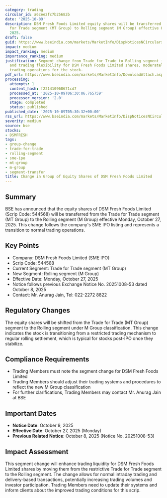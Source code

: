 ```yaml
---
category: trading
circular_id: a6cee2fc7b25682b
date: '2025-10-09'
description: DSM Fresh Foods Limited equity shares will be transferred from Trade
  for Trade segment (MT Group) to Rolling segment (M Group) effective October 27,
  2025.
draft: false
guid: https://www.bseindia.com/markets/MarketInfo/DispNoticesNCirculars.aspx?Noticeid={A68EA149-5118-4FF6-B481-A048D1B2C029}&noticeno=20251009-3&dt=10/09/2025&icount=3&totcount=5&flag=0
impact: medium
impact_ranking: medium
importance_ranking: medium
justification: Segment change from Trade for Trade to Rolling segment improves liquidity
  and trading flexibility for DSM Fresh Foods Limited shares, moderately impacting
  trading operations for the stock.
pdf_url: https://www.bseindia.com/markets/MarketInfo/DownloadAttach.aspx?id=20251009-3&attachedId=
processing:
  attempts: 1
  content_hash: f221410968671cd7
  processed_at: '2025-10-09T06:30:06.765759'
  processor_version: '2.0'
  stage: completed
  status: published
published_date: '2025-10-09T05:30:32+00:00'
rss_url: https://www.bseindia.com/markets/MarketInfo/DispNoticesNCirculars.aspx?Noticeid={A68EA149-5118-4FF6-B481-A048D1B2C029}&noticeno=20251009-3&dt=10/09/2025&icount=3&totcount=5&flag=0
severity: medium
source: bse
stocks:
- DSMFRESH
tags:
- group-change
- trade-for-trade
- rolling-segment
- sme-ipo
- mt-group
- m-group
- segment-transfer
title: Change in Group of Equity Shares of DSM Fresh Foods Limited
---
```


## Summary

BSE has announced that the equity shares of DSM Fresh Foods Limited (Scrip Code: 544568) will be transferred from the Trade for Trade segment (MT Group) to the Rolling segment (M Group) effective Monday, October 27, 2025. This change follows the company's SME IPO listing and represents a transition to normal trading operations.

## Key Points

- Company: DSM Fresh Foods Limited (SME IPO)
- Scrip Code: 544568
- Current Segment: Trade for Trade segment (MT Group)
- New Segment: Rolling segment (M Group)
- Effective Date: Monday, October 27, 2025
- Notice follows previous Exchange Notice No. 20251008-53 dated October 8, 2025
- Contact: Mr. Anurag Jain, Tel: 022-2272 8822

## Regulatory Changes

The equity shares will be shifted from the Trade for Trade (MT Group) segment to the Rolling segment under M Group classification. This change indicates the stock is transitioning from a restricted trading mechanism to regular rolling settlement, which is typical for stocks post-IPO once they stabilize.

## Compliance Requirements

- Trading Members must note the segment change for DSM Fresh Foods Limited
- Trading Members should adjust their trading systems and procedures to reflect the new M Group classification
- For further clarifications, Trading Members may contact Mr. Anurag Jain at BSE

## Important Dates

- **Notice Date**: October 9, 2025
- **Effective Date**: October 27, 2025 (Monday)
- **Previous Related Notice**: October 8, 2025 (Notice No. 20251008-53)

## Impact Assessment

This segment change will enhance trading liquidity for DSM Fresh Foods Limited shares by moving them from the restrictive Trade for Trade segment to the Rolling segment. The change allows for normal intraday trading and delivery-based transactions, potentially increasing trading volumes and investor participation. Trading Members need to update their systems and inform clients about the improved trading conditions for this scrip.